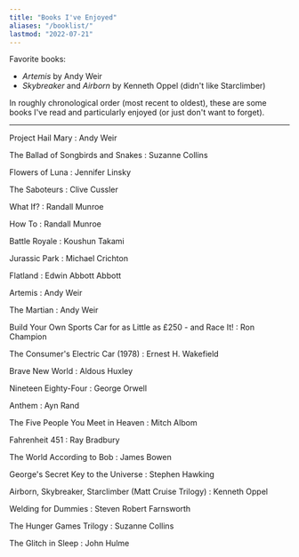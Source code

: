 ```yaml
---
title: "Books I've Enjoyed"
aliases: "/booklist/"
lastmod: "2022-07-21"
---
```

Favorite books: 

* *Artemis* by Andy Weir
* *Skybreaker* and *Airborn* by Kenneth Oppel (didn't like Starclimber)

In roughly chronological order (most recent to oldest), these are some books I've read and particularly enjoyed (or just don't want to forget).

---
Project Hail Mary
: Andy Weir

The Ballad of Songbirds and Snakes
: Suzanne Collins

Flowers of Luna
: Jennifer Linsky

The Saboteurs
: Clive Cussler

What If?
: Randall Munroe

How To
: Randall Munroe

Battle Royale
: Koushun Takami

Jurassic Park
: Michael Crichton

Flatland
: Edwin Abbott Abbott

Artemis
: Andy Weir

The Martian
: Andy Weir

Build Your Own Sports Car for as Little as £250 - and Race It!
: Ron Champion

The Consumer's Electric Car (1978)
: Ernest H. Wakefield

Brave New World
: Aldous Huxley

Nineteen Eighty-Four
: George Orwell

Anthem
: Ayn Rand

The Five People You Meet in Heaven
: Mitch Albom

Fahrenheit 451
: Ray Bradbury

The World According to Bob
: James Bowen

George's Secret Key to the Universe
: Stephen Hawking

Airborn, Skybreaker, Starclimber (Matt Cruise Trilogy)
: Kenneth Oppel

Welding for Dummies
: Steven Robert Farnsworth

The Hunger Games Trilogy
: Suzanne Collins

The Glitch in Sleep
: John Hulme
